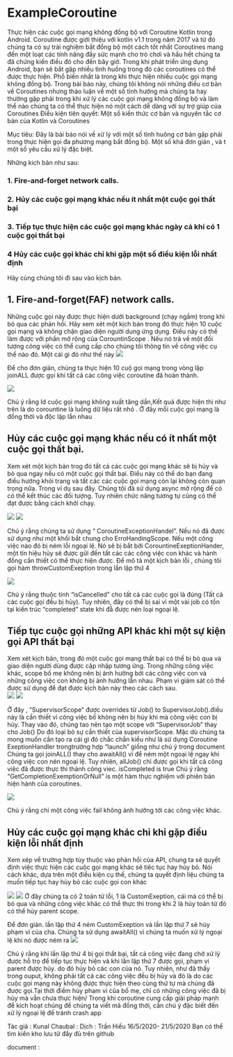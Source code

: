 # ExampleCoroutine

Thực hiện các cuộc gọi mạng không đồng bộ với Coroutine Kotlin trong Android.
Coroutine được giới thiệu với kotlin v1.1 trong năm 2017 và từ đó chúng ta có sự trải nghiệm bất đồng bộ một cách tốt nhất
Coroutines mang đến một loạt các tính năng đầy sức mạnh cho trò chơi và hầu hết chúng ta đã chứng kiến điều đó cho đến bây giờ.
Trong khi phát triển ứng dụng Android, bạn sẽ bắt gặp nhiều tình huống trong đó các coroutines có thể được thực hiện. Phổ biến nhất là trong khi thực hiện nhiều cuộc gọi mạng không đồng bộ.
Trong bài báo này, chúng tôi không nói những điều cơ bản về Coroutines nhưng  thảo luận về một số tình hướng mà chúng ta hay thường gặp phải trong khi xứ lý các cuộc gọi mạng không đồng bộ và làm thể nào chúng ta có thể thực hiện nó một cách dễ dàng với sự trợ giúp của Coroutines
Điều kiện tiên quyết:
Một số kiến thức cơ bản và nguyên tắc cơ bản của Kotlin và Coroutines

Mục tiêu:
Đây là bài báo nói về xử lý với một số tình huông cơ bản gặp phải trong thực hiện gọi đa phương mạng bất đồng bộ. Một số khá đơn giản , và t một số yêu cầu xử lý đặc biệt.

Những kich bản như sau:

### 1. Fire-and-forget network calls.
### 2. Hủy các cuộc gọi mạng khác nếu ít nhất một cuộc gọi thất bại
### 3. Tiếp tục thực hiện các cuộc gọi mạng khác ngày cả khi có 1 cuộc gọi thất bại
### 4 Hủy các cuộc gọi khác chỉ khi gặp một số điều kiện lỗi nhất định

Hãy cùng chúng tôi đi sau vào kịch bản.
## 1. Fire-and-forget(FAF) network calls.  
Những cuộc gọi này được thực hiện dưới background (chạy ngầm) trong khi bỏ qua các phản hồi. Hãy xem xét một kịch bản trong đó thực hiện 10 cuộc gọi mạng và không chặn giao diện người dung ứng dụng. Điều này có thể làm được với phần mở rộng  của CorountinScope .  Nếu nó trả về một đối tượng công việc có thể cung cấp cho chúng tôi thông tin về công việc cụ thể nào đó. Một cái gì đó như thế này 
![](https://github.com/tranhieudev/ExampleCoroutine/blob/master/imv1.png)

Để cho đơn giản, chúng ta thực hiện 10 cuộ gọi mạng trong vòng lặp joinALL được gọi khi tất cả các công việc coroutine đã hoàn thành.

![](https://github.com/tranhieudev/ExampleCoroutine/blob/master/imv2.png)

Chú ý rằng Id cuộc gọi mạng không xuất tăng dần,Kết quả được hiện thị như trên là do corountine là luồng dữ liệu rất nhỏ . Ở đây mỗi cuộc gọi mạng là đồng thời và độc lập lẫn nhau

## Hủy các cuộc gọi mạng khác nếu có ít nhất một cuộc gọi thất bại.
Xem xét một kịch bản trog đó tất cả các cuộc gọi mạng khác sẽ bị hủy và bỏ qua ngay nếu có một cuộc gọi thất bại. Điều này có thể do bạn đang điều hướng khỏi trang và tất các các cuộc gọi mạng còn lại không còn quan trọng nữa.
Trong ví dụ sau đây. Chúng tôi đã sử dụng async mở rộng để có có thể kết thúc các đối tượng. Tuy nhiên chức năng tương tự cũng có thể đạt được bằng cách khởi chạy.

![](https://github.com/tranhieudev/ExampleCoroutine/blob/master/imv3.png)
![](https://github.com/tranhieudev/ExampleCoroutine/blob/master/imv4.png)

Chú ý rằng chúng ta sử dụng “ CoroutineExceptionHandel”. Nếu nó đã được sử dụng như một khối bắt chung cho ErroHandingScope. Nếu một công việc nào đó bị ném lỗi ngoại lệ. Nó sẽ bị bắt bởi CorountineExeptionHander, một tín hiệu hủy sẽ được gửi đến tất các các công việc con khác và hành đồng cần thiết có thể thực hiện được. Để mô tả một kịch bản lỗi , chúng tôi gọi hàm throwCustomExeption trong lần lập thứ 4 

![](https://github.com/tranhieudev/ExampleCoroutine/blob/master/imv5.png)

Chú ý rằng thuộc tính “isCancelled” cho tất cả các cuộc gọi là đúng (Tất cả các cuộc gọi đều bị hủy). Tuy nhiên, đây có thể bị sai vì một vài job có tồn tại kiến trúc “completed” state khi đẵ được nén loại ngoại lệ.  
## Tiếp tục cuộc gọi những API khác khi một sự kiện gọi API thất bại
Xem xét kịch bản, trong đó một cuộc gọi mạng thất bại có thể bị bỏ qua và giao diện người dùng được cập nhập tương ứng. Trong những công việc khác, scope bố mẹ không nên bị ảnh hưởng bởi các công việc con và những công việc con không bị ảnh hưởng lẫn nhau.
Phạm vi giám sát có thể được sử dụng để đạt được kịch bản này theo các cách sau.  
![](https://github.com/tranhieudev/ExampleCoroutine/blob/master/imv6.png)
![](https://github.com/tranhieudev/ExampleCoroutine/blob/master/imv7.png)

Ở đây , “SupervisorScope” được overrides từ Job() to SupervisorJob().điều này là cần thiết  vì công việc bố không nên bị hủy khi mà công việc con bị hủy.
Thay vào đó, chúng tao nên tạo một scope với “SupervisorJob” thay cho Job()
Do đó loại bỏ sự cần thiết của supervisorScope. Mặc dù chúng ta mong muốn cần tạo ra cái gì đó chắc chắn kiểu như là sử dụng Coroutine ExeptionHandler trongtrường hợp “launch” giống như chú ý trong document
Chúng ta gọi joinALL()  thay cho awaitAll() vì để  ném một ngoại lệ ngay khi công việc con nén ngoại lệ. Tuy nhiên, allJob() chỉ được gọi khi tất cả công việc đã được thực thi thành công viec. isCompleted is true
Chú ý rằng “GetCompletionExemptionOrNull” is một hàm thực nghiệm với phiên bản hiện hành của coroutines.

![](https://github.com/tranhieudev/ExampleCoroutine/blob/master/imv8.png)

Chú ý rằng chỉ một công việc fail không ảnh hưởng tới các công việc khác.

## Hủy các cuộc gọi mạng khác chỉ khi gặp điều kiện lỗi nhất định
Xem xép về trường hợp tùy thuộc vào phản hồi của API, chung ta sẽ quyết định việc thực hiện các cuộc gọi mạng khác sẽ tiêc tục hay hủy bỏ. Nói cách khác, dựa trên một điều kiện cụ thể, chúng ta quyết định liệu chúng ta muốn tiếp tục hay hủy bỏ các cuộc gọi con khác

![](https://github.com/tranhieudev/ExampleCoroutine/blob/master/imv9.png)
![](https://github.com/tranhieudev/ExampleCoroutine/blob/master/imv10.png)
Ở đây chúng ta có 2 toán tử lỗi, 1 là CustomExeption, cái mà có thể bị bỏ qua và những công việc khác có thể thực thi trong khi 2 là hủy toán tử đó có thể hủy parent scope.

Để đơn giản. lần lặp thứ 4 ném CustomExeption và lần lập thứ 7 sẻ hủy phạm vi của cha. Chúng ta sử dụng awaitAll() vì chúng ta muốn xử lý ngoại lệ khi nó được ném ra
![](https://github.com/tranhieudev/ExampleCoroutine/blob/master/imv11.png)

Chú ý rằng khi lần lặp thứ 4 bị gọi thất bại, tất cả công việc đang chờ xử lý được hỗ trọ để tiếp tục thực hiện và khi  lần lặp thứ 7 được gọi, phạm vi parent được hủy. do đó hủy bỏ các con của nó.
Tuy nhiên, như đã thấy trong ouput, không phải tất cả các công việc đều bị hủy và đó là do các cuộc gọi mạng này không được thực hiện theo cùng thứ tự mà chúng đã được gọi.Tại thời điểm hủy phạm vi của bố mẹ, chỉ có những công việc đã bị hủy mà vẫn chưa thực hiện/
Trong khi coroutine cung cấp giải pháp mạnh để kích hoạt chúng để chúng ta viết mã đồng thời, cần chú ý đặc biết đến xử lý ngoại lệ đế tránh crash app

Tác giả : Kunal Chaubal : Dịch : Trần Hiếu
16/5/2020- 21/5/2020
Bạn có thể tìm kiến kho lưu tữ đầy đủ trên github
[](https://github.com/KunalChaubal/CoroutinesSample)

document : [](https://kotlin.github.io/kotlinx.coroutines/kotlinx-coroutines-core/kotlinx.coroutines/-supervisor-job.html)

